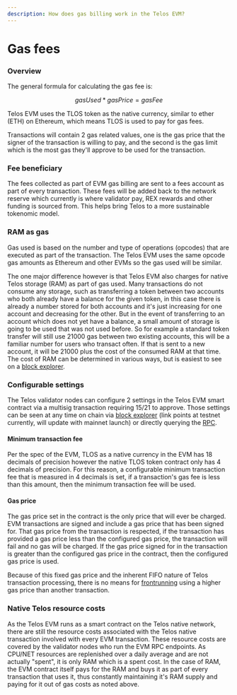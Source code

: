```yaml
---
description: How does gas billing work in the Telos EVM?
---
```


# Gas fees

### Overview

The general formula for calculating the gas fee is:

$$
gasUsed * gasPrice = gasFee
$$

Telos EVM uses the TLOS token as the native currency, similar to ether \(ETH\) on Ethereum, which means TLOS is used to pay for gas fees.

Transactions will contain 2 gas related values, one is the gas price that the signer of the transaction is willing to pay, and the second is the gas limit which is the most gas they'll approve to be used for the transaction.

### Fee beneficiary

The fees collected as part of EVM gas billing are sent to a fees account as part of every transaction.  These fees will be added back to the network reserve which currently is where validator pay, REX rewards and other funding is sourced from.  This helps bring Telos to a more sustainable tokenomic model.

### RAM as gas

Gas used is based on the number and type of operations \(opcodes\) that are executed as part of the transaction.  The Telos EVM uses the same opcode gas amounts as Ethereum and other EVMs so the gas used will be similar.  
  
The one major difference however is that Telos EVM also charges for native Telos storage \(RAM\) as part of gas used.  Many transactions do not consume any storage, such as transferring a token between two accounts who both already have a balance for the given token, in this case there is already a number stored for both accounts and it's just increasing for one account and decreasing for the other.  But in the event of transferring to an account which does not yet have a balance, a small amount of storage is going to be used that was not used before.  So for example a standard token transfer will still use 21000 gas between two existing accounts, this will be a familiar number for users who transact often.  If that is sent to a new account, it will be 21000 plus the cost of the consumed RAM at that time.  The cost of RAM can be determined in various ways, but is easiest to see on a [block explorer](https://telos.bloks.io/).

### Configurable settings

The Telos validator nodes can configure 2 settings in the Telos EVM smart contract via a multisig transaction requiring 15/21 to approve.  Those settings can be seen at any time on chain via [block explorer](https://telos-test.bloks.io/account/eosio.evm?loadContract=true&tab=Tables&account=eosio.evm&scope=eosio.evm&limit=100&table=config) \(link points at testnet currently, will update with mainnet launch\) or directly querying the [RPC](../eosio-docs/references/nodeos-rpc-api-reference/).

#### Minimum transaction fee

Per the spec of the EVM, TLOS as a native currency in the EVM has 18 decimals of precision however the native TLOS token contract only has 4 decimals of precision.  For this reason, a configurable minimum transaction fee that is measured in 4 decimals is set, if a transaction's gas fee is less than this amount, then the minimum transaction fee will be used.

#### Gas price

The gas price set in the contract is the only price that will ever be charged. EVM transactions are signed and include a gas price that has been signed for.  That gas price from the transaction is respected, if the transaction has provided a gas price less than the configured gas price, the transaction will fail and no gas will be charged.  If the gas price signed for in the transaction is greater than the configured gas price in the contract, then the configured gas price is used.

Because of this fixed gas price and the inherent FIFO nature of Telos transaction processing, there is no means for [frontrunning](comparing-telos-to-other-evm-chains.md#frontrunning-protection) using a higher gas price than another transaction.

### Native Telos resource costs

As the Telos EVM runs as a smart contract on the Telos native network, there are still the resource costs associated with the Telos native transaction involved with every EVM transaction.  These resource costs are covered by the validator nodes who run the EVM RPC endpoints.  As CPU/NET resources are replenished over a daily average and are not actually "spent", it is only RAM which is a spent cost.  In the case of RAM, the EVM contract itself pays for the RAM and buys it as part of every transaction that uses it, thus constantly maintaining it's RAM supply and paying for it out of gas costs as noted above.

